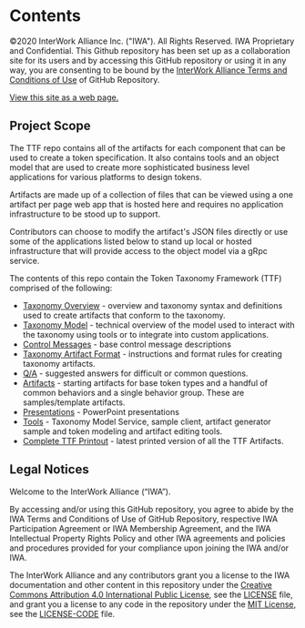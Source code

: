# Contents

©2020 InterWork Alliance Inc. ("IWA").  All Rights Reserved. IWA Proprietary and Confidential. This Github repository has been set up as a collaboration site for its users and by accessing this GitHub repository or using it in any way, you are consenting to be bound by the [InterWork Alliance Terms and Conditions of Use](TERMS-OF-USE) of GitHub Repository.

[View this site as a web page.](https://interwork-alliance.github.io/TokenTaxonomyFramework/)

## Project Scope

The TTF repo contains all of the artifacts for each component that can be used to create a token specification. It also contains tools and an object model that are used to create more sophisticated business level applications for various platforms to design tokens.

Artifacts are made up of a collection of files that can be viewed using a one artifact per page web app that is hosted here and requires no application infrastructure to be stood up to support.

Contributors can choose to modify the artifact's JSON files directly or use some of the applications listed below to stand up local or hosted infrastructure that will provide access to the object model via a gRpc service.

The contents of this repo contain the Token Taxonomy Framework (TTF) comprised of the following:

- [Taxonomy Overview](token-taxonomy.md) - overview and taxonomy syntax and definitions used to create artifacts that conform to the taxonomy.
- [Taxonomy Model](taxonomy-model.md) - technical overview of the model used to interact with the taxonomy using tools or to integrate into custom applications.
- [Control Messages](token-control-messages.md) - base control message descriptions
- [Taxonomy Artifact Format](taxonomy-artifact-format.md) - instructions and format rules for creating taxonomy artifacts.
- [Q/A](rude-qa.md) - suggested answers for difficult or common questions.
- [Artifacts](artifacts) - starting artifacts for base token types and a handful of common behaviors and a single behavior group.  These are samples/template artifacts.
- [Presentations](presentations) - PowerPoint presentations
- [Tools](tools) - Taxonomy Model Service, sample client, artifact generator sample and token modeling and artifact editing tools.
- [Complete TTF Printout](TTF-Book.pdf) - latest printed version of all the TTF Artifacts.

## Legal Notices

Welcome to the InterWork Alliance (“IWA”).

By accessing and/or using this GitHub repository, you agree to abide by the IWA Terms and Conditions of Use of GitHub Repository, respective IWA Participation Agreement or IWA Membership Agreement, and the IWA Intellectual Property Rights Policy and other IWA agreements and policies and procedures provided for your compliance upon joining the IWA and/or IWA.

The InterWork Alliance and any contributors grant you a license to the IWA documentation and other content
in this repository under the [Creative Commons Attribution 4.0 International Public License](https://creativecommons.org/licenses/by/4.0/legalcode),
see the [LICENSE](LICENSE) file, and grant you a license to any code in the repository under the [MIT License](https://opensource.org/licenses/MIT), see the
[LICENSE-CODE](LICENSE-CODE) file.
